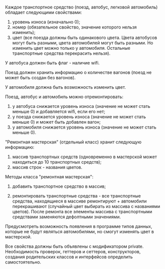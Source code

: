 Каждое транспортное средство (поезд, автобус, легковой автомобиль) обладает следующими свойствами:

1. уровень износа (изначально 0);
2. номер (обязательное свойство, значение которого нельзя изменить);
3. цвет (все поезда должны быть одинакового цвета. Цвета автобусов могут быть разными, цвета автомобилей
   могут быть разными. Но изменить цвет можно только у автомобиля. Остальные транспортные средства перекрасить нельзя).

У автобуса должен быть флаг - наличие wifi.

Поезд должен хранить информацию о количестве вагонов (поезд не может быть создан без вагонов).

У автомобиля должна быть возможность изменить цвет.

Поезд, автобус и автомобиль можно отремонтировать:

1. у автобуса снижается уровень износа (значение не может стать меньше 0) и добавляется wifi, если его нет;
2. у поезда снижается уровень износа (значение не может стать меньше 0) и может быть добавлен вагон;
3. у автомобиля снижается уровень износа (значение не может стать меньше 0).

"Ремонтная мастерская" (отдельный класс) хранит следующую информацию:

1. массив транспортных средств (одновременно в мастерской может находиться до 10 транспортных средств);
2. массив строк - названия цветов.

Методы класса "ремонтная мастерская":

1. добавить транспортное средство в массив;

2. ремонтировать транспортные средства - все транспортные средства, находящиеся в массиве ремонтируют + автомобили
   перекрашивают (случайный цвет выбирать из массива с названиями цветов). После ремонта все элементы массива с
   транспортными средствами заменяются дефолтными значениями.

Предусмотреть возможность появления в программе типов данных, которые не будут являться автомобилями, но смогут изменять цвет в мастерской.

Все свойства должны быть объявлены с модификатором private.
Необходимость проверок, геттеров и сеттеров, конструкторов, создания родительских классов и интерфейсов определить
самостоятельно.